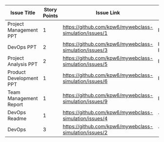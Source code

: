 | Issue Title             | Story Points | Issue Link                                              | Status      | Assigned To | Assigned On | Completed | Category | Notes |
|-------------------------|--------------|---------------------------------------------------------|-------------|-------------|-------------|-----------|----------|-------|
| Project Management PPT  | 1            | https://github.com/kpw6/mywebclass-simulation/issues/1  | Done        | Kevin       | 3/21/2023   |           | PM       |       |
| DevOps PPT              | 2            | https://github.com/kpw6/mywebclass-simulation/issues/3  | In Progress | Lucas       | 3/21/2023   |           | DOP      |       |
| Project Analysis PPT    | 2            | https://github.com/kpw6/mywebclass-simulation/issues/5  | Done        | Kevin/Lucas | 3/21/2023   |           | PA       |       |
| Product Development PPT | 1            | https://github.com/kpw6/mywebclass-simulation/issues/6  | Done        | Kevin       | 3/21/2023   |           | PD       |       |
| Team Management Report  | 1            | https://github.com/kpw6/mywebclass-simulation/issues/9  | Done        | Lucas       | 3/21/2023   |           | TM       |       |
| DevOps Readme           | 1            | https://github.com/kpw6/mywebclass-simulation/issues/4  | To Do       | Lucas       | 3/21/2023   |           | DOP      |       |
| DevOps                  | 3            | https://github.com/kpw6/mywebclass-simulation/issues/2  | To Do       | Kevin/Lucas | 3/21/2023   |           | DOP      |       |
